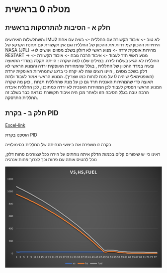 # מטלה 0 בראשית
## חלק א - הסיבות להתרסקות בראשית
השתלשלות האירועים:
IMU2 לא טוב -> איבוד תקשורת עם החללית -> בעיה עם אחת היחידות ההכוון שמודדות את ההכוון של החללית וגם אין תקשורת עם תחנת הקרקע של NASA (JPL) 
->מהירות אופקית ירדה -> מנוע ראשי לא דולק בשלב מסוים ועושים לו RESTART -> מנוע ראשי חזר לעבוד -> איבוד הרבה גובה -> איבוד תקשורת -> החללית לא הגיע בשלות לירח.
במילים שלנו למה שקרה : הייתה תקלה במדדי התאוצה ובעיה במדד ההכוון של החללית , בגלל שהמהירות האופקית ירדה והמנוע הראשי לא דלק בשלב מסוים , היינו רוצים שזה לא יקרה כי ברגע שהמהירות האופקית יורדת (האופטימאלי שיהיה 0 על מנת לנחות כמו שצריך).
המנוע הראשי אמור לעבוד ולתת תאוצה כדי שהמהירות האנכית תרד גם כן על מנת שהחללית תנחת , כאן מה שקרה המנוע הראשי הפסיק לעבוד לכן המהירות האנכית לא ירדה כמתוכנן, לכן החללית איבדה הרבה גובה בגלל הסיבה הזו ולאחר מכן היה איבוד תקשורת כנראה כבר בשלב זה החללית התרסקה.
## חלק ב - בקרת PID
[Excel-link](https://github.com/bar-schtalman/Bereshit/blob/1ffdc98ef3c9e5b50bf6ec7942f5b8279b0c5ceb/charts/results.xlsx)


הוספנו בקרת PID

בקרה זו משפרת את ביצועי הנחיתה של החללית בסימולציה

ראינו כי יש שיפורים קלים בכמות הדלק איתה נוחתים על הירח
ככל שצורכים פחות דלק, נוכל להטיס אותה עם פחות וכך לצרוך פחות אנרגיה

![pic1](https://github.com/bar-schtalman/Bereshit/blob/7955fc65cf2a1725f0b3a9c27bcae34483cd31b7/charts/vs%20hs%20fuel.PNG)  
